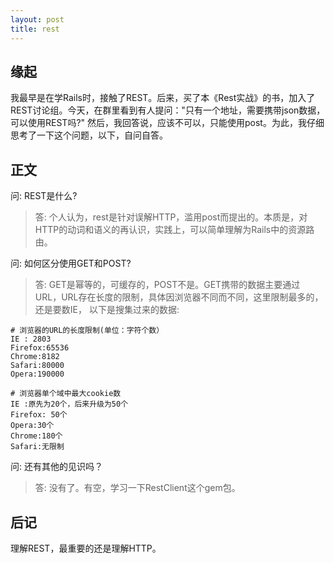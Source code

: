 ```yaml
---
layout: post
title: rest
---
```


## 缘起

我最早是在学Rails时，接触了REST。后来，买了本《Rest实战》的书，加入了REST讨论组。今天，在群里看到有人提问："只有一个地址，需要携带json数据，可以使用REST吗?" 
然后，我回答说，应该不可以，只能使用post。为此，我仔细思考了一下这个问题，以下，自问自答。

## 正文

问: REST是什么? 

> 答: 个人认为，rest是针对误解HTTP，滥用post而提出的。本质是，对HTTP的动词和语义的再认识，实践上，可以简单理解为Rails中的资源路由。

问: 如何区分使用GET和POST?

> 答: GET是幂等的，可缓存的，POST不是。GET携带的数据主要通过URL，URL存在长度的限制，具体因浏览器不同而不同，这里限制最多的，还是要数IE，
> 以下是搜集过来的数据: 

  ```
  # 浏览器的URL的长度限制(单位：字符个数）
  IE : 2803
  Firefox:65536
  Chrome:8182
  Safari:80000
  Opera:190000

  # 浏览器单个域中最大cookie数
  IE :原先为20个，后来升级为50个
  Firefox: 50个
  Opera:30个
  Chrome:180个
  Safari:无限制
  ```

问: 还有其他的见识吗？

> 答: 没有了。有空，学习一下RestClient这个gem包。

## 后记

理解REST，最重要的还是理解HTTP。
